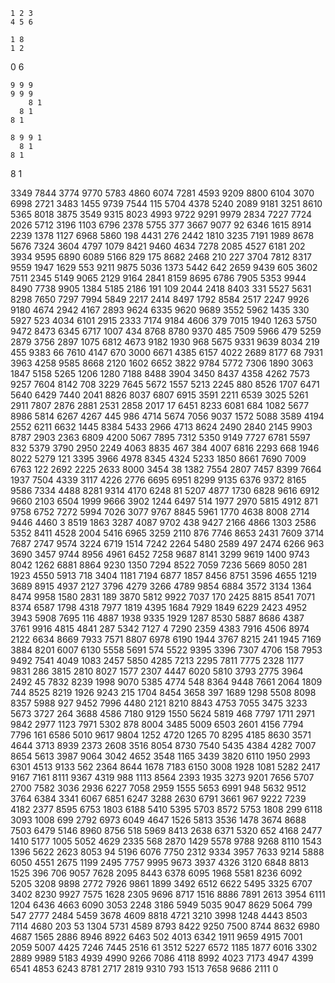     1 2 3
    4 5 6

    1 8
    1 2
  0 6

    9 9 9
    9 9 9
        8 1
      8 1
    8 1

    8 9 9 1
      8 1
    8 1
  8 1

3349
7844
3774
9770
5783
4860
6074
7281
4593
9209
8800
6104
3070
6998
2721
3483
1455
9739
7544
115
5704
4378
5240
2089
9181
3251
8610
5365
8018
3875
3549
9315
8023
4993
9722
9291
9979
2834
7227
7724
2026
5712
3196
1103
6796
2378
5755
377
3667
9077
92
6346
1615
8914
2239
1378
1127
6968
5860
198
4431
276
2442
1810
3235
7191
1989
8678
5676
7324
3604
4797
1079
8421
9460
4634
7278
2085
4527
6181
202
3934
9595
6890
6089
5166
829
175
8682
2468
210
227
3704
7812
8317
9559
1947
1629
553
9211
9875
5036
1373
5442
642
2659
9439
605
3602
7511
2345
5149
9065
2129
9164
2841
8159
8695
6786
7905
5353
9944
8490
7738
9905
1384
5185
2186
191
109
2044
2418
8403
331
5527
5631
8298
7650
7297
7994
5849
2217
2414
8497
1792
8584
2517
2247
9926
9180
4674
2942
4167
2893
9624
6335
9620
9689
3552
5962
1435
330
5927
523
4034
6101
2915
2333
7174
9184
4606
379
7015
1940
1263
5750
9472
8473
6345
6717
1007
434
8768
8780
9370
485
7509
5966
479
5259
2879
3756
2897
1075
6812
4673
9182
1930
968
5675
9331
9639
8034
219
455
9383
66
7610
4147
670
3000
6671
4385
6157
4022
2689
8177
68
7931
3963
4258
9585
8668
2120
1602
6652
3822
9784
5772
7306
1890
3063
1847
5158
5265
1206
1280
7188
8488
3904
3450
8437
4358
4262
7573
9257
7604
8142
708
3229
7645
5672
1557
5213
2245
880
8526
1707
6471
5640
6429
7440
2041
8826
8037
6807
6915
3591
2211
6539
3025
5261
2911
7807
2876
2881
2531
2858
2017
17
6451
8233
6081
684
1082
5677
8986
5814
6267
4267
445
986
4714
5674
7056
9037
1572
5088
3589
4194
2552
6211
6632
1445
8384
5433
2966
4713
8624
2490
2840
2145
9903
8787
2903
2363
6809
4200
5067
7895
7312
5350
9149
7727
6781
5597
832
5379
3790
2950
2249
4063
8835
467
384
4007
6816
2293
668
1946
8022
5279
121
3395
3966
4978
8345
4324
5233
1850
8661
7690
7009
6763
122
2692
2225
2633
8000
3454
38
1382
7554
2807
7457
8399
7664
1937
7504
4339
3117
4226
2776
6695
6951
8299
9135
6376
9372
8165
9586
7334
4488
8281
9314
4170
6248
81
5207
4877
1730
6828
9616
6912
9660
2103
6504
1999
9666
3902
1244
6497
514
1977
2970
5815
4912
871
9758
6752
7272
5994
7026
3077
9767
8845
5961
1770
4638
8008
2714
9446
4460
3
8519
1863
3287
4087
9702
438
9427
2166
4866
1303
2586
5352
8411
4528
2004
5416
6965
3259
2110
876
7746
8653
2431
7609
3714
7687
2747
9574
3224
6719
1514
7242
2264
5480
2589
497
2474
6266
963
3690
3457
9744
8956
4961
6452
7258
9687
8141
3299
9619
1400
9743
8042
1262
6881
8864
9230
1350
7294
8522
7059
7236
5669
8050
281
1923
4550
5913
718
3404
1181
7194
6877
1857
8456
8751
3596
4655
1219
3689
8915
4937
2127
3796
4279
3266
4789
9854
6884
3572
3134
1364
8474
9958
1580
2831
189
3870
5812
9922
7037
170
2425
8815
8541
7071
8374
6587
1798
4318
7977
1819
4395
1684
7929
1849
6229
2423
4952
3943
5908
7695
116
4887
1938
9335
1929
1287
8530
5887
8686
4387
3761
9916
4815
4841
287
5342
7127
4
7290
2359
4383
7916
4506
8974
2122
6634
8669
7933
7571
8807
6978
6190
1944
3767
8215
241
1945
7169
3884
8201
6007
6130
5558
5691
574
5522
9395
3396
7307
4706
158
7953
9492
7541
4049
1083
2457
5850
4285
7213
2295
7811
7775
2328
1177
9831
286
3815
2810
8027
1577
2307
4447
6020
5810
3793
2775
3964
2492
45
7832
8239
1998
9070
5385
4774
548
8364
9448
7661
2064
1809
744
8525
8219
1926
9243
215
1704
8454
3658
397
1689
1298
5508
8098
8357
5988
927
9452
7996
4480
2121
8210
8843
4753
7055
3475
3233
5673
3727
264
3688
4586
7180
9129
1550
5624
5819
468
7797
1711
2971
9842
2977
1123
7971
5302
878
8004
3485
5009
6503
2601
4156
7794
7796
161
6586
5010
9617
9804
1252
4720
1265
70
8295
4185
8630
3571
4644
3713
8939
2373
2608
3516
8054
8730
7540
5435
4384
4282
7007
8654
5613
3987
9064
3042
4652
3548
1165
3439
3820
6110
1950
2993
6301
4513
9133
562
2364
8644
1678
7183
6150
3008
1928
1081
5282
2417
9167
7161
8111
9367
4319
988
1113
8564
2393
1935
3273
9201
7656
5707
2700
7582
3036
2936
6227
7058
2959
1555
5653
6991
948
5632
9512
3764
6384
3341
6067
6851
6247
3288
2630
6791
3661
967
9222
7239
4182
2377
8595
6753
1803
6188
5410
5395
5703
8572
5753
1808
299
6118
3093
1008
699
2792
6973
6049
4647
1526
5813
3536
1478
3674
8688
7503
6479
5146
8960
8756
518
5969
8413
2638
6371
5320
652
4168
2477
1410
5177
1005
5052
4629
2335
568
2870
1429
5578
9788
9268
8110
1543
1396
5622
2623
8053
94
5196
6076
7750
2312
9334
3957
7633
9214
5888
6050
4551
2675
1199
2495
7757
9995
9673
3937
4326
3120
6848
8813
1525
396
706
9057
7628
2095
8443
6378
6095
1968
5581
8236
6092
5205
3208
9898
2772
7926
9861
1899
3492
6512
6622
5495
3325
6707
3402
8230
9927
7575
1628
2305
9696
8717
1516
8886
7891
2613
3954
6111
1204
6436
4663
6090
3053
2248
3186
5949
5035
9047
8629
5064
799
547
2777
2484
5459
3678
4609
8818
4721
3210
3998
1248
4443
8503
7114
4680
203
53
1304
5731
4589
8793
8422
9250
7500
8744
8632
6980
4687
1565
2886
8946
8922
6463
502
4013
6342
1911
9659
4915
7001
2059
5007
4425
7246
7445
2516
61
3512
5227
6572
1185
1877
6016
3302
2889
9989
5183
4939
4990
9266
7086
4118
8992
4023
7173
4947
4399
6541
4853
6243
8781
2717
2819
9310
793
1513
7658
9686
2111
0
